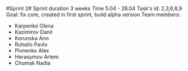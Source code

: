 #Sprint 2#
Sprint duration 3 weeks
Time 5.04 - 26.04
Task's id: 2,3,6,8,9
Goal: fix core, created in first sprint, build alpha version
Team members:
* Karpenko Olena
* Kazimirov Danil
* Korunska Ann
* Ruhailo Pavlo
* Pivnenko Alex
* Herasymov Artem
* Chumak Nadia